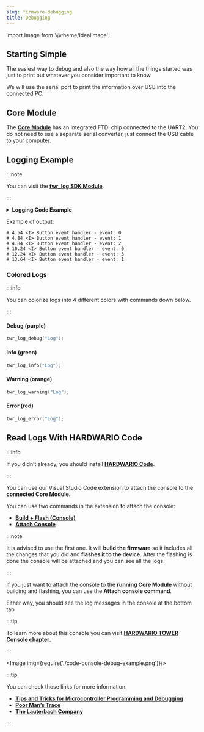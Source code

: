 ```yaml
---
slug: firmware-debugging
title: Debugging
---
```

import Image from '@theme/IdealImage';

## Starting Simple

The easiest way to debug and also the way how all the things started was just to print out whatever you consider important to know.

We will use the serial port to print the information over USB into the connected PC.

## Core Module

The [**Core Module**](../hardware-modules/about-core-module.md) has an integrated FTDI chip connected to the UART2. You do not need to use a separate serial converter, just connect the USB cable to your computer.

## Logging Example

:::note

You can visit the [**twr_log SDK Module**](https://sdk.hardwario.com/group__twr__log.html).

:::

<details><summary><b>Logging Code Example</b></summary>
<p>

```c showLineNumbers
#include <application.h>

// LED instance
twr_led_t led;

// Button instance
twr_button_t button;

void button_event_handler(twr_button_t *self, twr_button_event_t event, void *event_param)
{
    (void) self;
    (void) event_param;

    if (event == TWR_BUTTON_EVENT_PRESS)
    {
        twr_led_set_mode(&led, TWR_LED_MODE_TOGGLE);
    }
    // Logging in action
    twr_log_info("Button event handler - event: %i", event);
}

void application_init(void)
{
    // Initialize logging
    twr_log_init(TWR_LOG_LEVEL_DUMP, TWR_LOG_TIMESTAMP_ABS);

    // Initialize LED
    twr_led_init(&led, TWR_GPIO_LED, false, false);
    twr_led_set_mode(&led, TWR_LED_MODE_ON);

    // Initialize button
    twr_button_init(&button, TWR_GPIO_BUTTON, TWR_GPIO_PULL_DOWN, false);
    twr_button_set_event_handler(&button, button_event_handler, NULL);
}
```

</p>
</details>

Example of output:

```
# 4.54 <I> Button event handler - event: 0
# 4.84 <I> Button event handler - event: 1
# 4.84 <I> Button event handler - event: 2
# 10.24 <I> Button event handler - event: 0
# 12.24 <I> Button event handler - event: 3
# 13.64 <I> Button event handler - event: 1
```

### Colored Logs

:::info

You can colorize logs into 4 different colors with commands down below.

:::

#### Debug (purple)

```c
twr_log_debug("Log");
```

#### Info (green)

```c
twr_log_info("Log");
```

#### Warning (orange)

```c
twr_log_warning("Log");
```

#### Error (red)

```c
twr_log_error("Log");
```


## Read Logs With HARDWARIO Code

:::info

If you didn’t already, you should install [**HARDWARIO Code**](./about-hardwario-code.md).

:::

You can use our Visual Studio Code extension to attach the console to the **connected Core Module.**

You can use two commands in the extension to attach the console:

- [**Build + Flash (Console)**](./hardwario-extension-tutorial.md#build--flash-console)
- [**Attach Console**](./hardwario-extension-tutorial.md#attach-console)

:::note

  It is advised to use the first one. It will **build the firmware** so it includes all the changes that you did and **flashes it to the device**. After the flashing is done the console will be attached and you can see all the logs.

:::

If you just want to attach the console to the **running Core Module** without building and flashing, you can use the **Attach console command**.

Either way, you should see the log messages in the console at the bottom tab

:::tip

To learn more about this console you can visit [**HARDWARIO TOWER Console chapter**](./hardwario-tower-console.md).

:::

<Image img={require('./code-console-debug-example.png')}/>
<br />

:::tip

You can check those links for more information:

- [**Tips and Tricks for Microcontroller Programming and Debugging**](https://www.youtube.com/watch?v=cDaG1CdP5Ew)
- [**Poor Man’s Trace**](https://mcuoneclipse.com/2015/04/04/poor-mans-trace-free-of-charge-function-entryexit-trace-with-gnu-tools/)
- [**The Lauterbach Company**](https://www.lauterbach.com/frames.html?home.html)

:::
